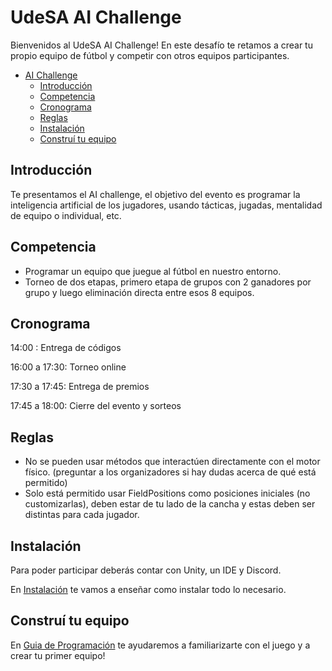 # UdeSA AI Challenge
 
Bienvenidos al UdeSA AI Challenge! En este desafío te retamos a crear tu propio equipo de fútbol y competir con otros equipos participantes.
 
- [AI Challenge](#ai-challenge)
  - [Introducción](#introducción)
  - [Competencia](#competencia)
  - [Cronograma](#cronograma)
  - [Reglas](#reglas)
  - [Instalación](#instalación)
  - [Construí tu equipo](#construí-tu-equipo)

## Introducción
Te presentamos el AI challenge, el objetivo del evento es programar la inteligencia artificial de los jugadores, usando tácticas, jugadas, mentalidad de equipo o individual, etc.

## Competencia
- Programar un equipo que juegue al fútbol en nuestro entorno.
- Torneo de dos etapas, primero etapa de grupos con 2 ganadores por grupo y luego eliminación directa entre esos 8 equipos.

## Cronograma 
14:00 : Entrega de códigos

16:00 a 17:30: Torneo online

17:30 a 17:45: Entrega de premios 

17:45 a 18:00: Cierre del evento y sorteos

## Reglas

- No se pueden usar métodos que interactúen directamente con el motor físico. (preguntar a los organizadores si hay dudas acerca de qué está permitido)
- Solo está permitido usar FieldPositions como posiciones iniciales (no customizarlas), deben estar de tu lado de la cancha y estas deben ser distintas para cada jugador.

## Instalación
Para poder participar deberás contar con Unity, un IDE y Discord.

En [Instalación](INSTALACION.md) te vamos a enseñar como instalar todo lo necesario.

## Construí tu equipo
En [Guia de Programación](GUIA.md) te ayudaremos a familiarizarte con el juego y a crear tu primer equipo!
